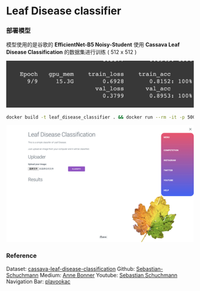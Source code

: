 # Leaf Disease classifier


### 部署模型
模型使用的是谷歌的 **EfficientNet-B5 Noisy-Student** 
使用 **Cassava Leaf Disease Classification** 的数据集进行训练 ( 512 x 512 )

![result](images/result.png)

```bash
docker build -t leaf_disease_classifier . && docker run --rm -it -p 5000:5000 leaf_disease_classifier
```
![Web](images/7.png)

### Reference
Dataset: [cassava-leaf-disease-classification](https://www.kaggle.com/c/cassava-leaf-disease-classification/data)
Github: [Sebastian-Schuchmann](https://github.com/Sebastian-Schuchmann/ChurrosSamosaClassifier)
Medium: [Anne Bonner](https://heartbeat.fritz.ai/brilliant-beginners-guide-to-model-deployment-133e158f6717)
Youtube: [Sebastian Schuchmann](https://youtu.be/k1GIEkzQ8qc)
Navigation Bar: [plavookac](https://codepen.io/plavookac/full/qomrMw)

